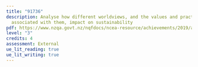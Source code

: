 ```yaml
---
title: "91736"
description: Analyse how different worldviews, and the values and practices
  associated with them, impact on sustainability
pdf: https://www.nzqa.govt.nz/nqfdocs/ncea-resource/achievements/2019/as91736.pdf
level: "3"
credits: 4
assessment: External
ue_lit_reading: true
ue_lit_writing: true
---
```

